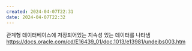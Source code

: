 ```yaml
---
created: 2024-04-07T22:31
date: 2024-04-07T22:32
---
```

관계형 데이터베이스에 저장되어있는 지속성 있는 데이터를 나타냄
https://docs.oracle.com/cd/E16439_01/doc.1013/e13981/undejbs003.htm